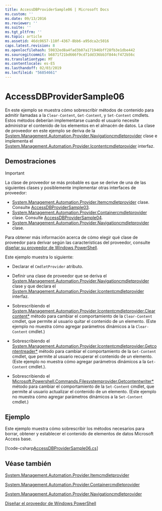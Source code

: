```yaml
---
title: AccessDBProviderSample06 | Microsoft Docs
ms.custom: ''
ms.date: 09/13/2016
ms.reviewer: ''
ms.suite: ''
ms.tgt_pltfrm: ''
ms.topic: article
ms.assetid: 46dc0657-110f-4367-8bb6-a95dca2c5016
caps.latest.revision: 8
ms.openlocfilehash: 59832ed8a4fad3b07a171946bff28fb3e1dbe442
ms.sourcegitcommit: b6871f21bd666f9cd71dd336bb3f844cf472b56c
ms.translationtype: MT
ms.contentlocale: es-ES
ms.lasthandoff: 02/03/2019
ms.locfileid: "56854661"
---
```

# <a name="accessdbprovidersample06"></a>AccessDBProviderSample06

En este ejemplo se muestra cómo sobrescribir métodos de contenido para admitir llamadas a la `Clear-Content`, `Get-Content`, y `Set-Content` cmdlets. Estos métodos deberían implementarse cuando el usuario necesite administrar el contenido de los elementos en el almacén de datos. La clase de proveedor en este ejemplo se deriva de la [System.Management.Automation.Provider.Navigationcmdletprovider](/dotnet/api/System.Management.Automation.Provider.NavigationCmdletProvider) clase e implementa el [ System.Management.Automation.Provider.Icontentcmdletprovider](/dotnet/api/System.Management.Automation.Provider.IContentCmdletProvider) interfaz.

## <a name="demonstrates"></a>Demostraciones

> [!IMPORTANT]
> La clase de proveedor se más probable es que se derive de una de las siguientes clases y posiblemente implementar otras interfaces de proveedor:
>
> -   [System.Management.Automation.Provider.Itemcmdletprovider](/dotnet/api/System.Management.Automation.Provider.ItemCmdletProvider) clase. Consulte [AccessDBProviderSample03](./accessdbprovidersample03.md).
> -   [System.Management.Automation.Provider.Containercmdletprovider](/dotnet/api/System.Management.Automation.Provider.ContainerCmdletProvider) clase. Consulte [AccessDBProviderSample04](./accessdbprovidersample04.md).
> -   [System.Management.Automation.Provider.Navigationcmdletprovider](/dotnet/api/System.Management.Automation.Provider.NavigationCmdletProvider) clase.
>
> Para obtener más información acerca de cómo elegir qué clase de proveedor para derivar según las características del proveedor, consulte [diseñar su proveedor de Windows PowerShell](./provider-types.md).

Este ejemplo muestra lo siguiente:

- Declarar el `CmdletProvider` atributo.

- Definir una clase de proveedor que se deriva el [System.Management.Automation.Provider.Navigationcmdletprovider](/dotnet/api/System.Management.Automation.Provider.NavigationCmdletProvider) clase y que declara el [ System.Management.Automation.Provider.Icontentcmdletprovider](/dotnet/api/System.Management.Automation.Provider.IContentCmdletProvider) interfaz.

- Sobrescribiendo el [System.Management.Automation.Provider.Icontentcmdletprovider.Clearcontent*](/dotnet/api/System.Management.Automation.Provider.IContentCmdletProvider.ClearContent) método para cambiar el comportamiento de la `Clear-Content` cmdlet, que permite al usuario quitar el contenido de un elemento. (Este ejemplo no muestra cómo agregar parámetros dinámicos a la `Clear-Content` cmdlet.)

- Sobrescribiendo el [System.Management.Automation.Provider.Icontentcmdletprovider.Getcontentreader*](/dotnet/api/System.Management.Automation.Provider.IContentCmdletProvider.GetContentReader) método para cambiar el comportamiento de la `Get-Content` cmdlet, que permite al usuario recuperar el contenido de un elemento. (Este ejemplo no muestra cómo agregar parámetros dinámicos a la `Get-Content` cmdlet.).

- Sobrescribiendo el [Microsoft.Powershell.Commands.Filesystemprovider.Getcontentwriter*](/dotnet/api/Microsoft.PowerShell.Commands.FileSystemProvider.GetContentWriter) método para cambiar el comportamiento de la `Set-Content` cmdlet, que permite al usuario actualizar el contenido de un elemento. (Este ejemplo no muestra cómo agregar parámetros dinámicos a la `Set-Content` cmdlet.)

## <a name="example"></a>Ejemplo

Este ejemplo muestra cómo sobrescribir los métodos necesarios para borrar, obtener y establecer el contenido de elementos de datos Microsoft Access base.

[!code-csharp[AccessDBProviderSample06.cs](../../powershell-sdk-samples/SDK-2.0/csharp/AccessDBProviderSample06/AccessDBProviderSample06.cs#L11-L2399 "AccessDBProviderSample06.cs")]

## <a name="see-also"></a>Véase también

[System.Management.Automation.Provider.Itemcmdletprovider](/dotnet/api/System.Management.Automation.Provider.ItemCmdletProvider)

[System.Management.Automation.Provider.Containercmdletprovider](/dotnet/api/System.Management.Automation.Provider.ContainerCmdletProvider)

[System.Management.Automation.Provider.Navigationcmdletprovider](/dotnet/api/System.Management.Automation.Provider.NavigationCmdletProvider)

[Diseñar el proveedor de Windows PowerShell](./provider-types.md)